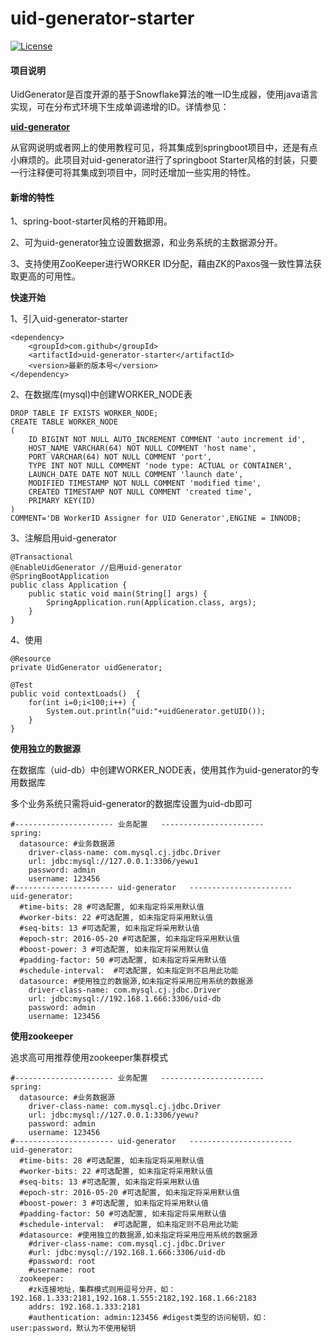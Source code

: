 # uid-generator-starter

[![License](https://img.shields.io/badge/license-Apache%202-4EB1BA.svg)](https://www.apache.org/licenses/LICENSE-2.0.html)

#### 项目说明

UidGenerator是百度开源的基于Snowflake算法的唯一ID生成器，使用java语言实现，可在分布式环境下生成单调递增的ID。详情参见：

  **[uid-generator](https://github.com/baidu/uid-generator/blob/master/README.zh_cn.md)**  

从官网说明或者网上的使用教程可见，将其集成到springboot项目中，还是有点小麻烦的。此项目对uid-generator进行了springboot Starter风格的封装，只要一行注释便可将其集成到项目中，同时还增加一些实用的特性。



#### 新增的特性

1、spring-boot-starter风格的开箱即用。

2、可为uid-generator独立设置数据源，和业务系统的主数据源分开。

3、支持使用ZooKeeper进行WORKER ID分配，藉由ZK的Paxos强一致性算法获取更高的可用性。

**快速开始**

1、引入uid-generator-starter

	<dependency>
		<groupId>com.github</groupId>
		<artifactId>uid-generator-starter</artifactId>
		<version>最新的版本号</version>
	</dependency>



2、在数据库(mysql)中创建WORKER_NODE表

```
DROP TABLE IF EXISTS WORKER_NODE;
CREATE TABLE WORKER_NODE
(
	ID BIGINT NOT NULL AUTO_INCREMENT COMMENT 'auto increment id',
	HOST_NAME VARCHAR(64) NOT NULL COMMENT 'host name',
	PORT VARCHAR(64) NOT NULL COMMENT 'port',
	TYPE INT NOT NULL COMMENT 'node type: ACTUAL or CONTAINER',
	LAUNCH_DATE DATE NOT NULL COMMENT 'launch date',
	MODIFIED TIMESTAMP NOT NULL COMMENT 'modified time',
	CREATED TIMESTAMP NOT NULL COMMENT 'created time',
	PRIMARY KEY(ID)
)
COMMENT='DB WorkerID Assigner for UID Generator',ENGINE = INNODB;
```

3、注解启用uid-generator

```
@Transactional
@EnableUidGenerator //启用uid-generator
@SpringBootApplication
public class Application {
    public static void main(String[] args) {
        SpringApplication.run(Application.class, args);
    }
}
```

4、使用

	@Resource
	private UidGenerator uidGenerator;
	
	@Test
	public void contextLoads()  {
		for(int i=0;i<100;i++) {
			System.out.println("uid:"+uidGenerator.getUID());
		}
	}



**使用独立的数据源**

在数据库（uid-db）中创建WORKER_NODE表，使用其作为uid-generator的专用数据库

多个业务系统只需将uid-generator的数据库设置为uid-db即可

```
#---------------------- 业务配置   -----------------------
spring:
  datasource: #业务数据源
    driver-class-name: com.mysql.cj.jdbc.Driver
    url: jdbc:mysql://127.0.0.1:3306/yewu1
    password: admin
    username: 123456
#---------------------- uid-generator   -----------------------
uid-generator: 
  #time-bits: 28 #可选配置, 如未指定将采用默认值
  #worker-bits: 22 #可选配置, 如未指定将采用默认值
  #seq-bits: 13 #可选配置, 如未指定将采用默认值
  #epoch-str: 2016-05-20 #可选配置, 如未指定将采用默认值
  #boost-power: 3 #可选配置, 如未指定将采用默认值
  #padding-factor: 50 #可选配置, 如未指定将采用默认值
  #schedule-interval:  #可选配置, 如未指定则不启用此功能
  datasource: #使用独立的数据源,如未指定将采用应用系统的数据源
    driver-class-name: com.mysql.cj.jdbc.Driver
    url: jdbc:mysql://192.168.1.666:3306/uid-db
    password: admin
    username: 123456
```



**使用zookeeper**



追求高可用推荐使用zookeeper集群模式

```
#---------------------- 业务配置   -----------------------
spring:
  datasource: #业务数据源
    driver-class-name: com.mysql.cj.jdbc.Driver
    url: jdbc:mysql://127.0.0.1:3306/yewu?
    password: admin
    username: 123456
#---------------------- uid-generator   -----------------------
uid-generator: 
  #time-bits: 28 #可选配置, 如未指定将采用默认值
  #worker-bits: 22 #可选配置, 如未指定将采用默认值
  #seq-bits: 13 #可选配置, 如未指定将采用默认值
  #epoch-str: 2016-05-20 #可选配置, 如未指定将采用默认值
  #boost-power: 3 #可选配置, 如未指定将采用默认值
  #padding-factor: 50 #可选配置, 如未指定将采用默认值
  #schedule-interval:  #可选配置, 如未指定则不启用此功能
  #datasource: #使用独立的数据源,如未指定将采用应用系统的数据源
    #driver-class-name: com.mysql.cj.jdbc.Driver
    #url: jdbc:mysql://192.168.1.666:3306/uid-db
    #password: root
    #username: root
  zookeeper: 
    #zk连接地址，集群模式则用逗号分开，如： 192.168.1.333:2181,192.168.1.555:2182,192.168.1.66:2183
    addrs: 192.168.1.333:2181 
    #authentication: admin:123456 #digest类型的访问秘钥，如：user:password，默认为不使用秘钥
```



